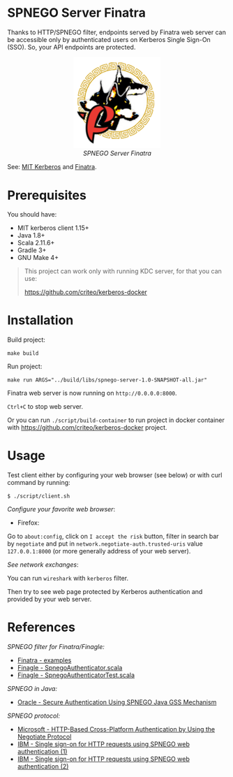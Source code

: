 # SPNEGO Server Finatra

Thanks to HTTP/SPNEGO filter, endpoints served by Finatra web server can be accessible 
only by authenticated users on Kerberos Single Sign-On (SSO). So, your API endpoints are
protected.

<p align="center">
  <img alt="finatra_kerberos.png" src="./media/finatra_kerberos.png" width=200/><br>
  <i>SPNEGO Server Finatra</i>
</p>

See: [MIT Kerberos](https://web.mit.edu/kerberos/) and [Finatra](https://twitter.github.io/finatra/). 

# Prerequisites

You should have:

* MIT kerberos client 1.15+
* Java 1.8+
* Scala 2.11.6+
* Gradle 3+
* GNU Make 4+

> This project can work only with running KDC server, for that you can use:
>
> https://github.com/criteo/kerberos-docker

# Installation

Build project:

~~~
make build
~~~

Run project:

~~~
make run ARGS="../build/libs/spnego-server-1.0-SNAPSHOT-all.jar"
~~~

Finatra web server is now running on `http://0.0.0.0:8000`.

`Ctrl+C` to stop web server.

Or you can run `./script/build-container` to run project in docker container with https://github.com/criteo/kerberos-docker
project.

# Usage

Test client either by configuring your web browser (see below) or with curl command by running:

~~~
$ ./script/client.sh
~~~

*Configure your favorite web browser*:

* Firefox:

Go to `about:config`, click on `I accept the risk` button, filter in search bar by `negotiate` and 
put in `network.negotiate-auth.trusted-uris` value `127.0.0.1:8000` (or more generally address of your web server).

*See network exchanges*:

You can run `wireshark` with `kerberos` filter. 

Then try to see web page protected by Kerberos authentication and provided by your web server.

# References

*SPNEGO filter for Finatra/Finagle:*

* [Finatra - examples](https://github.com/twitter/finatra/tree/develop/examples)
* [Finagle - SpnegoAuthenticator.scala](https://github.com/twitter/finagle/blob/develop/finagle-http/src/main/scala/com/twitter/finagle/http/SpnegoAuthenticator.scala)
* [Finagle - SpnegoAuthenticatorTest.scala](https://github.com/twitter/finagle/blob/develop/finagle-http/src/test/scala/com/twitter/finagle/http/SpnegoAuthenticatorTest.scala)

*SPNEGO in Java:*

* [Oracle - Secure Authentication Using SPNEGO Java GSS Mechanism](https://docs.oracle.com/javase/10/security/part-v-secure-authentication-using-spnego-java-gss-mechanism.htm#JSSEC-GUID-B51B4169-BD5D-4A19-BC2B-7F6B3ABB9B7A)

*SPNEGO protocol:*

* [Microsoft - HTTP-Based Cross-Platform Authentication by Using the Negotiate Protocol](https://msdn.microsoft.com/en-us/library/ms995330.aspx)
* [IBM - Single sign-on for HTTP requests using SPNEGO web authentication (1)](https://www.ibm.com/support/knowledgecenter/SSEQTP_liberty/com.ibm.websphere.wlp.doc/ae/cwlp_spnego.html)
* [IBM - Single sign-on for HTTP requests using SPNEGO web authentication (2)](https://www.ibm.com/support/knowledgecenter/en/SSAW57_8.5.5/com.ibm.websphere.nd.multiplatform.doc/ae/csec_SPNEGO_explain.html)